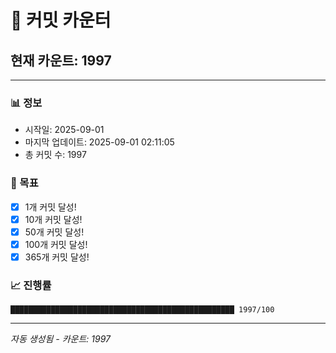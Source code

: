 # 🔢 커밋 카운터

## 현재 카운트: 1997

---

### 📊 정보
- 시작일: 2025-09-01
- 마지막 업데이트: 2025-09-01 02:11:05
- 총 커밋 수: 1997

### 🎯 목표
- [x] 1개 커밋 달성!
- [x] 10개 커밋 달성!
- [x] 50개 커밋 달성!
- [x] 100개 커밋 달성!
- [x] 365개 커밋 달성!

### 📈 진행률
```
██████████████████████████████████████████████████ 1997/100
```

---
*자동 생성됨 - 카운트: 1997*
